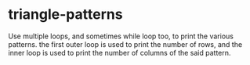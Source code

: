 # triangle-patterns
Use multiple loops, and sometimes while loop too, to print the various patterns. the first outer loop is used to print the number of rows, and the inner loop is used to print the number of columns of the said pattern.

